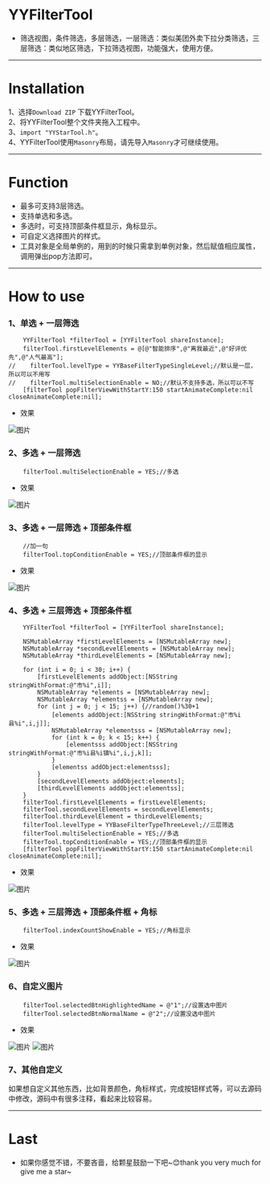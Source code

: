 # YYFilterTool
* 筛选视图，条件筛选，多层筛选，一层筛选：类似美团外卖下拉分类筛选，三层筛选：类似地区筛选，下拉筛选视图，功能强大，使用方便。
---
# Installation
1、选择`Download ZIP` 下载YYFilterTool。  
2、将YYFilterTool整个文件夹拖入工程中。  
3、`import "YYStarTool.h"`。  
4、YYFilterTool使用`Masonry`布局，请先导入`Masonry`才可继续使用。

---
# Function
* 最多可支持3层筛选。  
* 支持单选和多选。  
* 多选时，可支持顶部条件框显示，角标显示。  
* 可自定义选择图片的样式。
* 工具对象是全局单例的，用到的时候只需拿到单例对象，然后赋值相应属性，调用弹出pop方法即可。

---
# How to use
### 1、单选 + 一层筛选

```objc
    YYFilterTool *filterTool = [YYFilterTool shareInstance];
    filterTool.firstLevelElements = @[@"智能排序",@"离我最近",@"好评优先",@"人气最高"];
//    filterTool.levelType = YYBaseFilterTypeSingleLevel;//默认是一层，所以可以不用写
//    filterTool.multiSelectionEnable = NO;//默认不支持多选，所以可以不写
    [filterTool popFilterViewWithStartY:150 startAnimateComplete:nil closeAnimateComplete:nil];
```
* 效果

![图片](https://github.com/WallaceYou/YYFilterTool/blob/master/ShowImage/1.gif)

### 2、多选 + 一层筛选
```objc
    filterTool.multiSelectionEnable = YES;//多选
```
* 效果

![图片](https://github.com/WallaceYou/YYFilterTool/blob/master/ShowImage/2.gif)

### 3、多选 + 一层筛选 + 顶部条件框
```objc
    //加一句
    filterTool.topConditionEnable = YES;//顶部条件框的显示
```
* 效果

![图片](https://github.com/WallaceYou/YYFilterTool/blob/master/ShowImage/3.gif)

### 4、多选 + 三层筛选 + 顶部条件框
```objc
    YYFilterTool *filterTool = [YYFilterTool shareInstance];
    
    NSMutableArray *firstLevelElements = [NSMutableArray new];
    NSMutableArray *secondLevelElements = [NSMutableArray new];
    NSMutableArray *thirdLevelElements = [NSMutableArray new];
    
    for (int i = 0; i < 30; i++) {
        [firstLevelElements addObject:[NSString stringWithFormat:@"市%i",i]];
        NSMutableArray *elements = [NSMutableArray new];
        NSMutableArray *elementss = [NSMutableArray new];
        for (int j = 0; j < 15; j++) {//random()%30+1
            [elements addObject:[NSString stringWithFormat:@"市%i县%i",i,j]];
            NSMutableArray *elementsss = [NSMutableArray new];
            for (int k = 0; k < 15; k++) {
                [elementsss addObject:[NSString stringWithFormat:@"市%i县%i镇%i",i,j,k]];
            }
            [elementss addObject:elementsss];
        }
        [secondLevelElements addObject:elements];
        [thirdLevelElements addObject:elementss];
    }
    filterTool.firstLevelElements = firstLevelElements;
    filterTool.secondLevelElements = secondLevelElements;
    filterTool.thirdLevelElement = thirdLevelElements;
    filterTool.levelType = YYBaseFilterTypeThreeLevel;//三层筛选
    filterTool.multiSelectionEnable = YES;//多选
    filterTool.topConditionEnable = YES;//顶部条件框的显示
    [filterTool popFilterViewWithStartY:150 startAnimateComplete:nil closeAnimateComplete:nil];
```
* 效果

![图片](https://github.com/WallaceYou/YYFilterTool/blob/master/ShowImage/4.gif)

### 5、多选 + 三层筛选 + 顶部条件框 + 角标
```objc
    filterTool.indexCountShowEnable = YES;//角标显示
```
* 效果

![图片](https://github.com/WallaceYou/YYFilterTool/blob/master/ShowImage/5.gif)

### 6、自定义图片
```objc
    filterTool.selectedBtnHighlightedName = @"1";//设置选中图片
    filterTool.selectedBtnNormalName = @"2";//设置没选中图片
```
* 效果

![图片](https://github.com/WallaceYou/YYFilterTool/blob/master/ShowImage/6.gif)
![图片](https://github.com/WallaceYou/YYFilterTool/blob/master/ShowImage/7.gif)

### 7、其他自定义
如果想自定义其他东西，比如背景颜色，角标样式，完成按钮样式等，可以去源码中修改，源码中有很多注释，看起来比较容易。

---
# Last
* 如果你感觉不错，不要吝啬，给颗星鼓励一下吧\~😊thank you very much for give me a star~
